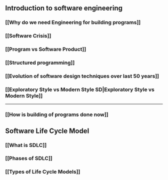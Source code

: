 ## Introduction to software engineering
### [[Why do we need Engineering for building programs]]

### [[Software Crisis]]

### [[Program vs Software Product]]

### [[Structured programming]]

### [[Evolution of software design techniques over last 50 years]]

### [[Exploratory Style vs Modern Style SD|Exploratory Style vs Modern Style]]

---
### [[How is building of programs done now]]
## Software Life Cycle Model

### [[What is SDLC]]
### [[Phases of SDLC]]
### [[Types of Life Cycle Models]]